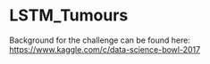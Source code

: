 # LSTM_Tumours
Background for the challenge can be found here:  https://www.kaggle.com/c/data-science-bowl-2017



